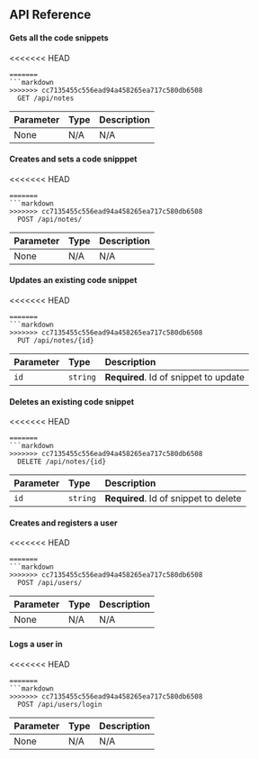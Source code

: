 ## API Reference

#### Gets all the code snippets

<<<<<<< HEAD
```http
=======
```markdown
>>>>>>> cc7135455c556ead94a458265ea717c580db6508
  GET /api/notes
```

| Parameter | Type     | Description                |
| :-------- | :------- | :------------------------- |
| None | N/A | N/A |

#### Creates and sets a code snipppet

<<<<<<< HEAD
```http
=======
```markdown
>>>>>>> cc7135455c556ead94a458265ea717c580db6508
  POST /api/notes/
```

| Parameter | Type     | Description                       |
| :-------- | :------- | :-------------------------------- |
| None      | N/A | N/A |

#### Updates an existing code snippet

<<<<<<< HEAD
```http
=======
```markdown
>>>>>>> cc7135455c556ead94a458265ea717c580db6508
  PUT /api/notes/{id}
```

| Parameter | Type     | Description                       |
| :-------- | :------- | :-------------------------------- |
| `id`    | `string` | **Required**. Id of snippet to update |

#### Deletes an existing code snippet

<<<<<<< HEAD
```http
=======
```markdown
>>>>>>> cc7135455c556ead94a458265ea717c580db6508
  DELETE /api/notes/{id}
```

| Parameter | Type     | Description                       |
| :-------- | :------- | :-------------------------------- |
| `id`    | `string` | **Required**. Id of snippet to delete |


#### Creates and registers a user

<<<<<<< HEAD
```http
=======
```markdown
>>>>>>> cc7135455c556ead94a458265ea717c580db6508
  POST /api/users/
```

| Parameter | Type     | Description                       |
| :-------- | :------- | :-------------------------------- |
| None      | N/A | N/A |


#### Logs a user in

<<<<<<< HEAD
```http
=======
```markdown
>>>>>>> cc7135455c556ead94a458265ea717c580db6508
  POST /api/users/login
```

| Parameter | Type     | Description                       |
| :-------- | :------- | :-------------------------------- |
| None      | N/A | N/A |
